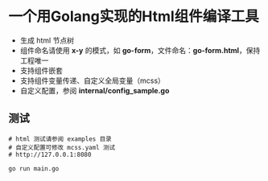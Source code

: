 # 一个用Golang实现的Html组件编译工具

+ 生成 html 节点树
+ 组件命名请使用 **x-y** 的模式，如 **go-form**，文件命名：**go-form.html**，保持工程唯一
+ 支持组件嵌套
+ 支持组件变量传递、自定义全局变量（mcss）
+ 自定义配置，参阅 **internal/config_sample.go**

## 测试
```shell
# html 测试请参阅 examples 目录
# 自定义配置可修改 mcss.yaml 测试
# http://127.0.0.1:8080

go run main.go
```
